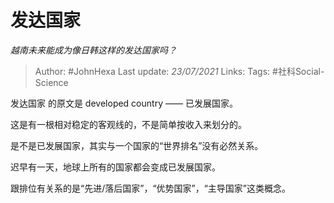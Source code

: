 # 发达国家
*越南未来能成为像日韩这样的发达国家吗？*

> Author: #JohnHexa
Last update: *23/07/2021* 
Links:
Tags:  #社科Social-Science



发达国家 的原文是 developed country —— 已发展国家。

这是有一根相对稳定的客观线的，不是简单按收入来划分的。

是不是已发展国家，其实与一个国家的“世界排名”没有必然关系。

迟早有一天，地球上所有的国家都会变成已发展国家。

跟排位有关系的是“先进/落后国家”，“优势国家”，“主导国家”这类概念。



